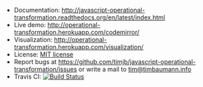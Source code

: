 * Documentation: http://javascript-operational-transformation.readthedocs.org/en/latest/index.html
* Live demo: http://operational-transformation.herokuapp.com/codemirror/
* Visualization: http://operational-transformation.herokuapp.com/visualization/
* License: [MIT license](https://github.com/timjb/javascript-operational-transformation/blob/master/LICENSE)
* Report bugs at https://github.com/timjb/javascript-operational-transformation/issues or write a mail to [tim@timbaumann.info](mailto:tim@timbaumann.info)
* Travis CI: [![Build Status](https://secure.travis-ci.org/timjb/javascript-operational-transformation.png?branch=master)](http://travis-ci.org/timjb/javascript-operational-transformation)